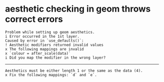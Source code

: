 # aesthetic checking in geom throws correct errors

    Problem while setting up geom aesthetics.
    i Error occurred in the 1st layer.
    Caused by error in `use_defaults()`:
    ! Aesthetic modifiers returned invalid values
    x The following mappings are invalid
    x `colour = after_scale(data)`
    i Did you map the modifier in the wrong layer?

---

    Aesthetics must be either length 1 or the same as the data (4).
    x Fix the following mappings: `d` and `e`.

